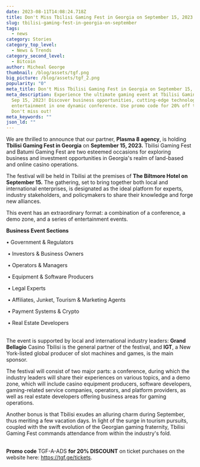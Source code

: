 ```yaml
---
date: 2023-08-11T14:08:24.718Z
title: Don't Miss Tbilisi Gaming Fest in Georgia on September 15, 2023
slug: tbilisi-gaming-fest-in-georgia-on-september
tags:
  - news
category: Stories
category_top_level:
  - News & Trends
category_second_level:
  - Bitcoin
author: Micheal George
thumbnail: /blog/assets/tgf.png
big_picture: /blog/assets/tgf_2.png
popularity: "0"
meta_title: Don't Miss Tbilisi Gaming Fest in Georgia on September 15, 2023 | AADS Blog
meta_description: Experience the ultimate gaming event at Tbilisi Gaming Fest on
  Sep 15, 2023! Discover business opportunities, cutting-edge technology, and
  entertainment in one dynamic conference. Use promo code for 20% off tickets.
  Don't miss out!
meta_keywords: ""
json_ld: ""
---
```

We are thrilled to announce that our partner, **Plasma 8 agency**, is holding **Tbilisi Gaming Fest in Georgia** on **September 15, 2023.** Tbilisi Gaming Fest and Batumi Gaming Fest are two esteemed occasions for exploring business and investment opportunities in Georgia's realm of land-based and online casino operations. 

The festival will be held in Tbilisi at the premises of **The Biltmore Hotel on September 15.** The gathering, set to bring together both local and international enterprises, is designated as the ideal platform for experts, industry stakeholders, and policymakers to share their knowledge and forge new alliances. 

This event has an extraordinary format: a combination of a conference, a demo zone, and a series of entertainment events. 



**Business Event Sections**

• Government & Regulators

 • Investors & Business Owners

 • Operators & Managers

 • Equipment & Software Producers

 • Legal Experts

 • Affiliates, Junket, Tourism & Marketing Agents

 • Payment Systems & Crypto

 • Real Estate Developers

\
The event is supported by local and international industry leaders: **Grand Bellagio** Casino Tbilisi is the general partner of the festival, and **IGT**, a New York-listed global producer of slot machines and games, is the main sponsor. 

The festival will consist of two major parts: a conference, during which the industry leaders will share their experiences on various topics, and a demo zone, which will include casino equipment producers, software developers, gaming-related service companies, operators, and platform providers, as well as real estate developers offering business areas for gaming operations.

Another bonus is that Tbilisi exudes an alluring charm during September, thus meriting a few vacation days. In light of the surge in tourism pursuits, coupled with the swift evolution of the Georgian gaming fraternity, Tbilisi Gaming Fest commands attendance from within the industry's fold.

\
**Promo code** TGF-A-ADS **for 20% DISCOUNT** on ticket purchases on the website here: https://tgf.ge/tickets.
